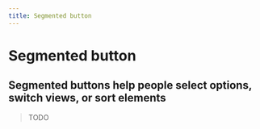 ```yaml
---
title: Segmented button
---
```


# Segmented button

## Segmented buttons help people select options, switch views, or sort elements

> TODO
